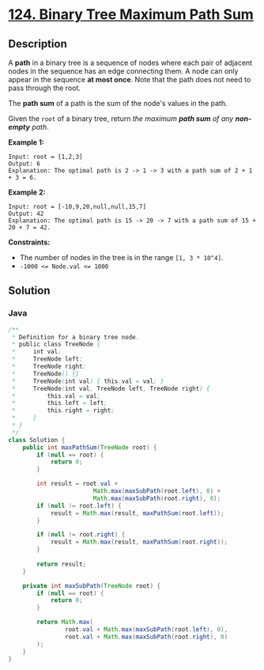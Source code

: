 # [124. Binary Tree Maximum Path Sum](https://leetcode.com/problems/binary-tree-maximum-path-sum/description/)

## Description
A **path** in a binary tree is a sequence of nodes where each pair of adjacent nodes in the sequence has an edge connecting them. A node can only appear in the sequence **at most once**. Note that the path does not need to pass through the root.

The **path sum** of a path is the sum of the node's values in the path.

Given the `root` of a binary tree, return *the maximum **path sum** of any **non-empty** path*.

**Example 1:**
```
Input: root = [1,2,3]
Output: 6
Explanation: The optimal path is 2 -> 1 -> 3 with a path sum of 2 + 1 + 3 = 6.
```

**Example 2:**
```
Input: root = [-10,9,20,null,null,15,7]
Output: 42
Explanation: The optimal path is 15 -> 20 -> 7 with a path sum of 15 + 20 + 7 = 42.
```

**Constraints:**
+ The number of nodes in the tree is in the range `[1, 3 * 10^4]`.
+ `-1000 <= Node.val <= 1000`


## Solution
### Java
```java
/**
 * Definition for a binary tree node.
 * public class TreeNode {
 *     int val;
 *     TreeNode left;
 *     TreeNode right;
 *     TreeNode() {}
 *     TreeNode(int val) { this.val = val; }
 *     TreeNode(int val, TreeNode left, TreeNode right) {
 *         this.val = val;
 *         this.left = left;
 *         this.right = right;
 *     }
 * }
 */
class Solution {
    public int maxPathSum(TreeNode root) {
        if (null == root) {
            return 0;
        }

        int result = root.val +
                        Math.max(maxSubPath(root.left), 0) +
                        Math.max(maxSubPath(root.right), 0);
        if (null != root.left) {
            result = Math.max(result, maxPathSum(root.left));
        }

        if (null != root.right) {
            result = Math.max(result, maxPathSum(root.right));
        }
        
        return result;
    }

    private int maxSubPath(TreeNode root) {
        if (null == root) {
            return 0;
        }

        return Math.max(
                root.val + Math.max(maxSubPath(root.left), 0),
                root.val + Math.max(maxSubPath(root.right), 0)
        );
    }
}
```
